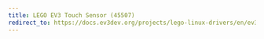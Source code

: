 ```yaml
---
title: LEGO EV3 Touch Sensor (45507)
redirect_to: https://docs.ev3dev.org/projects/lego-linux-drivers/en/ev3dev-jessie/sensor_data.html#lego-ev3-touch
---
```

